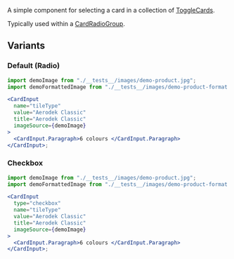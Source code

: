 A simple component for selecting a card in a collection of [ToggleCards](http://localhost:6060/#/ToggleCard).

Typically used within a [CardRadioGroup](http://localhost:6060/#/CardRadioGroup).

## Variants

### Default (Radio)

```jsx
import demoImage from "./__tests__/images/demo-product.jpg";
import demoFormattedImage from "./__tests__/images/demo-product-format.jpg";

<CardInput
  name="tileType"
  value="Aerodek Classic"
  title="Aerodek Classic"
  imageSource={demoImage}
>
  <CardInput.Paragraph>6 colours </CardInput.Paragraph>
</CardInput>;
```

### Checkbox

```jsx
import demoImage from "./__tests__/images/demo-product.jpg";
import demoFormattedImage from "./__tests__/images/demo-product-format.jpg";

<CardInput
  type="checkbox"
  name="tileType"
  value="Aerodek Classic"
  title="Aerodek Classic"
  imageSource={demoImage}
>
  <CardInput.Paragraph>6 colours </CardInput.Paragraph>
</CardInput>;
```
